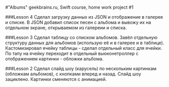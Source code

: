 #"Albums"
geekbrains.ru, Swift course,
home work project #1

###Lesson 4
Сделал загрузку данных из JSON и отображение в галерее и списке.
В JSON добавил список песен с альбома и вывожу их на отдельном экране, открываемом из галереии и списка.

###Lesson 3
Сделал таблицу со списком альбомов. Завёл отдельную структуру данных для альбомов (использую её и в галерее и в таблице). Кастомизировал ячейку таблицы - сделал отдельный класс для ячейки. По тапу на ячейку переходит в отдельный вьюконетроллер с отображением картинки - обложки альбома.

###Lesson 2
Сделал слайд шоу (карусель) по нескольким картинкам (обложкам альбомов), с кнопками вперед и назад. Слайд шоу зациклено. Картинки сменяются с анимацией.
